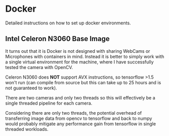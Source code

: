 # Docker
Detailed instructions on how to set up docker environments.

## Intel Celeron N3060 Base Image

It turns out that it is Docker is not designed with sharing WebCams or Microphones with containers in mind. Instead it is better to simply work with a single virtual environment for the machine, where I have successfully tested the camera with OpenCV.

Celeron N3060 does **NOT** support AVX instructions, so tensorflow >1.5 won't run (can compile from source but this can take up to 25 hours and is not guaranteed to work).

There are two cameras and only two threads so this will effectively be a single threaded pipeline for each camera.

Considering there are only two threads, the potential overhead of transferring image data from opencv to tensorflow and back to numpy would probably mitigate any performance gain from tensorflow in single threaded workloads.